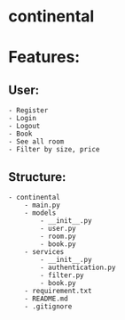# continental

# Features:

## User:
    - Register
    - Login
    - Logout
    - Book
    - See all room
    - Filter by size, price

## Structure:
    - continental
        - main.py
        - models
            - __init__.py
            - user.py
            - room.py
            - book.py
        - services
            - __init__.py
            - authentication.py
            - filter.py
            - book.py
        - requirement.txt
        - README.md
        - .gitignore
